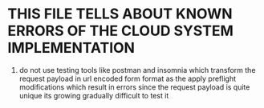 # THIS FILE TELLS ABOUT KNOWN ERRORS OF THE CLOUD SYSTEM IMPLEMENTATION 

1. do not use testing tools like postman and insomnia which transform the request payload in url encoded form format as the apply preflight modifications which result in errors since the request payload is quite unique its growing gradually difficult to test it 
